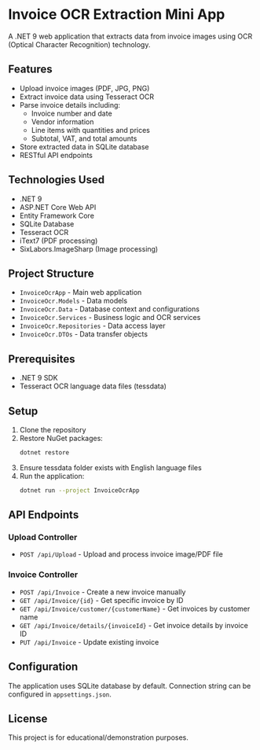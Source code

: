 # Invoice OCR Extraction Mini App

A .NET 9 web application that extracts data from invoice images using OCR (Optical Character Recognition) technology.

## Features

- Upload invoice images (PDF, JPG, PNG)
- Extract invoice data using Tesseract OCR
- Parse invoice details including:
  - Invoice number and date
  - Vendor information
  - Line items with quantities and prices
  - Subtotal, VAT, and total amounts
- Store extracted data in SQLite database
- RESTful API endpoints

## Technologies Used

- .NET 9
- ASP.NET Core Web API
- Entity Framework Core
- SQLite Database
- Tesseract OCR
- iText7 (PDF processing)
- SixLabors.ImageSharp (Image processing)

## Project Structure

- `InvoiceOcrApp` - Main web application
- `InvoiceOcr.Models` - Data models
- `InvoiceOcr.Data` - Database context and configurations
- `InvoiceOcr.Services` - Business logic and OCR services
- `InvoiceOcr.Repositories` - Data access layer
- `InvoiceOcr.DTOs` - Data transfer objects

## Prerequisites

- .NET 9 SDK
- Tesseract OCR language data files (tessdata)

## Setup

1. Clone the repository
2. Restore NuGet packages:
   ```bash
   dotnet restore
   ```
3. Ensure tessdata folder exists with English language files
4. Run the application:
   ```bash
   dotnet run --project InvoiceOcrApp
   ```

## API Endpoints

### Upload Controller
- `POST /api/Upload` - Upload and process invoice image/PDF file

### Invoice Controller
- `POST /api/Invoice` - Create a new invoice manually
- `GET /api/Invoice/{id}` - Get specific invoice by ID
- `GET /api/Invoice/customer/{customerName}` - Get invoices by customer name
- `GET /api/Invoice/details/{invoiceId}` - Get invoice details by invoice ID
- `PUT /api/Invoice` - Update existing invoice

## Configuration

The application uses SQLite database by default. Connection string can be configured in `appsettings.json`.

## License

This project is for educational/demonstration purposes.
